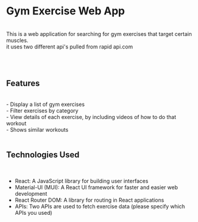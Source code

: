 # Gym Exercise Web App
<br>
This is a web application for searching for gym exercises that target certain muscles.
<br>
it uses two different api's pulled from rapid api.com

<br><br>
## Features
<br>
- Display a list of gym exercises<br>
- Filter exercises by category<br>
- View details of each exercise, by including videos of how to do that workout<br>
- Shows similar workouts
<br><br>

## Technologies Used
<br>

- React: A JavaScript library for building user interfaces<br>
- Material-UI (MUI): A React UI framework for faster and easier web development<br>
- React Router DOM: A library for routing in React applications<br>
- APIs: Two APIs are used to fetch exercise data (please specify which APIs you used)<br>
 
 
